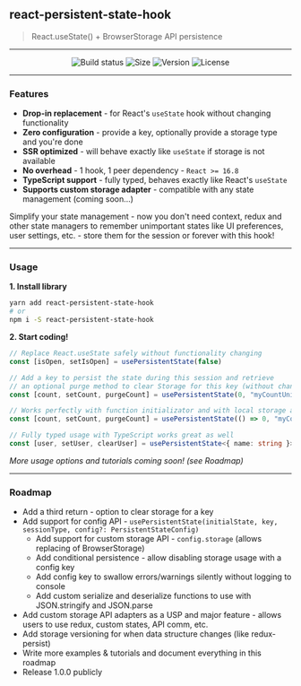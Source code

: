 ## react-persistent-state-hook

> React.useState() + BrowserStorage API persistence

---

<div align="center">

![Build status](https://img.shields.io/github/actions/workflow/status/deniskabana/react-persistent-state-hook/pr-and-main-tests.yml?branch=main&style=for-the-badge)
![Size](https://img.shields.io/bundlephobia/minzip/react-persistent-state-hook?style=for-the-badge)
![Version](https://img.shields.io/npm/v/react-persistent-state-hook?style=for-the-badge)
![License](https://img.shields.io/github/license/deniskabana/react-persistent-state-hook?style=for-the-badge)

</div>

---

### Features

- **Drop-in replacement** - for React's `useState` hook without changing functionality
- **Zero configuration** - provide a key, optionally provide a storage type and you're done
- **SSR optimized** - will behave exactly like `useState` if storage is not available
- **No overhead** - 1 hook, 1 peer dependency - `React >= 16.8`
- **TypeScript support** - fully typed, behaves exactly like React's `useState`
- **Supports custom storage adapter** - compatible with any state management (coming soon...)

Simplify your state management - now you don't need context, redux and other state managers to remember unimportant states like UI preferences, user settings, etc. - store them for the session or forever with this hook!

---

### Usage

**1. Install library**

```bash
yarn add react-persistent-state-hook
# or
npm i -S react-persistent-state-hook
```

**2. Start coding!**

```typescript
// Replace React.useState safely without functionality changing
const [isOpen, setIsOpen] = usePersistentState(false)

// Add a key to persist the state during this session and retrieve
// an optional purge method to clear Storage for this key (without changing state)
const [count, setCount, purgeCount] = usePersistentState(0, "myCountUniqueKey")

// Works perfectly with function initializator and with local storage as well
const [count, setCount, purgeCount] = usePersistentState(() => 0, "myCountUniqueKey", "local")

// Fully typed usage with TypeScript works great as well
const [user, setUser, clearUser] = usePersistentState<{ name: string }>(defaultUser, AppKeys.User, StorageType.Session)
```

_More usage options and tutorials coming soon! (see Roadmap)_

---

### Roadmap

- Add a third return - option to clear storage for a key
- Add support for config API - `usePersistentState(initialState, key, sessionType, config?: PersistentStateConfig)`
  - Add support for custom storage API - `config.storage` (allows replacing of BrowserStorage)
  - Add conditional persistence - allow disabling storage usage with a config key
  - Add config key to swallow errors/warnings silently without logging to console
  - Add custom serialize and deserialize functions to use with JSON.stringify and JSON.parse
- Add custom storage API adapters as a USP and major feature - allows users to use redux, custom states, API comm, etc.
- Add storage versioning for when data structure changes (like redux-persist)
- Write more examples & tutorials and document everything in this roadmap
- Release 1.0.0 publicly
